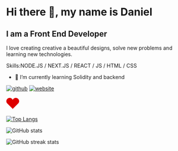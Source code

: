 # Hi there 👋, my name is Daniel
## I am a Front End Developer
I love creating creative a beautiful designs, solve new problems and learning new technologies. 

Skills:NODE.JS / NEXT.JS / REACT / JS / HTML / CSS

- 🌱 I’m currently learning Solidity and backend 


[<img src='https://cdn.jsdelivr.net/npm/simple-icons@3.0.1/icons/github.svg' alt='github' height='40'>](https://github.com/danielchochlinski)  [<img src='https://cdn.jsdelivr.net/npm/simple-icons@3.0.1/icons/icloud.svg' alt='website' height='40'>](https://www.danielchochlinski.com/)  

<a href='https://docs.github.com/en/github/supporting-the-open-source-community-with-github-sponsors'><img src='https://raw.githubusercontent.com/acervenky/animated-github-badges/master/assets/sponsorbadge.gif' width='35' height='35'></a> 

[![Top Langs](https://github-readme-stats.vercel.app/api/top-langs/?username=danielchochlinski)](https://github.com/anuraghazra/github-readme-stats)

![GitHub stats](https://github-readme-stats.vercel.app/api?username=danielchochlinski&theme=radical&show_icons=true)  

![GitHub streak stats](https://github-readme-streak-stats.herokuapp.com/?user=danielchochlinski)  

